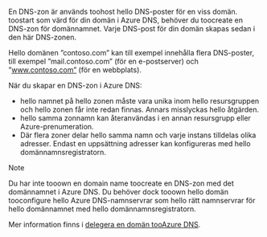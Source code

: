 En DNS-zon är används toohost hello DNS-poster för en viss domän. toostart som värd för din domän i Azure DNS, behöver du toocreate en DNS-zon för domännamnet. Varje DNS-post för din domän skapas sedan i den här DNS-zonen.

Hello domänen ”contoso.com” kan till exempel innehålla flera DNS-poster, till exempel ”mail.contoso.com” (för en e-postserver) och ”www.contoso.com” (för en webbplats).

När du skapar en DNS-zon i Azure DNS:

* hello namnet på hello zonen måste vara unika inom hello resursgruppen och hello zonen får inte redan finnas. Annars misslyckas hello åtgärden.
* hello samma zonnamn kan återanvändas i en annan resursgrupp eller Azure-prenumeration.
* Där flera zoner delar hello samma namn och varje instans tilldelas olika adresser. Endast en uppsättning adresser kan konfigureras med hello domännamnsregistratorn.

> [!NOTE]
> Du har inte tooown en domain name toocreate en DNS-zon med det domännamnet i Azure DNS. Du behöver dock tooown hello domän tooconfigure hello Azure DNS-namnservrar som hello rätt namnservrar för hello domännamnet med hello domännamnsregistratorn.
> 
> Mer information finns i [delegera en domän tooAzure DNS](../articles/dns/dns-domain-delegation.md).
